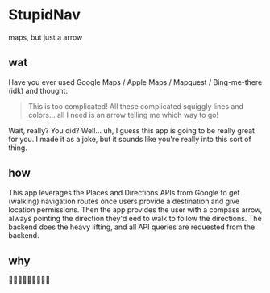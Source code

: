 # StupidNav

maps, but just a arrow

## wat

Have you ever used Google Maps / Apple Maps / Mapquest / Bing-me-there (idk) and thought:

> This is too complicated! All these complicated squiggly lines and colors... all I need is an arrow telling me which way to go!

Wait, really? You did?
Well... uh, I guess this app is going to be really great for you. I made it as a joke, but it sounds like you're really into this sort of thing.

## how

This app leverages the Places and Directions APIs from Google to get (walking) navigation routes once users provide a destination and give location permissions. Then the app provides the user with a compass arrow, always pointing the direction they'd eed to walk to follow the directions. The backend does the heavy lifting, and all API queries are requested from the backend.

## why

🤔🤔🤔🤷‍♂️🤷‍♂️🤷‍♂️
